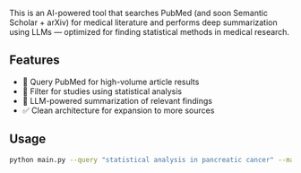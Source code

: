 This is an AI-powered tool that searches PubMed (and soon Semantic Scholar + arXiv) for medical literature and performs deep summarization using LLMs — optimized for finding statistical methods in medical research.

## Features

- 🔎 Query PubMed for high-volume article results
- 🧪 Filter for studies using statistical analysis
- 🧠 LLM-powered summarization of relevant findings
- ✅ Clean architecture for expansion to more sources

## Usage

```bash
python main.py --query "statistical analysis in pancreatic cancer" --max_results 100
